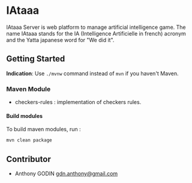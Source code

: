 # IAtaaa

IAtaaa Server is web platform to manage artificial intelligence game. The name IAtaaa stands for the IA (Intelligence Artificielle in french) acronym and the Yatta japanese word for "We did it".

## Getting Started

**Indication**: Use `./mvnw` command instead of `mvn` if you haven't Maven.

### Maven Module
* checkers-rules : implementation of checkers rules.

#### Build modules
To build maven modules, run :
```sh
mvn clean package
```

## Contributor
* Anthony GODIN <gdn.anthony@gmail.com>
